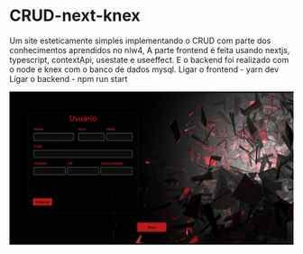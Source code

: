 # CRUD-next-knex
Um site esteticamente simples implementando o CRUD com parte dos conhecimentos
aprendidos no nlw4, A parte frontend é feita usando nextjs,  typescript, contextApi,
usestate e useeffect. E o backend foi  realizado com o node e knex com o banco de dados mysql.
Ligar o frontend - yarn dev
Ligar o backend - npm run start

![](client/public/crudMiniatura.png)


